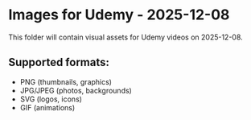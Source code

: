 # Images for Udemy - 2025-12-08

This folder will contain visual assets for Udemy videos on 2025-12-08.

## Supported formats:
- PNG (thumbnails, graphics)
- JPG/JPEG (photos, backgrounds)
- SVG (logos, icons)
- GIF (animations)
